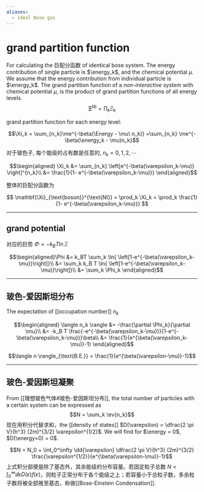 ```yaml
---
aliases:
  - ideal Bose gas
---
```


# grand partition function

For calculating the 巨配分函数 of identical bose system. The energy contribution of single particle is $\energy_k$, and the chemical potential $\mu$. We assume that the energy contribution from individual particle is $\energy_k$. The grand partition function of a *non-interactive system* with chemical potential $\mu$, is the product of grand partition functions of all energy levels.
$$\mathbf{\Xi}^{\text{NI}} = \prod_k \Xi_k$$

grand partition function for each energy level:

$$\Xi_k = \sum_{n_k}\me^{-\beta(\Energy - \mu\ n_k)} =\sum_{n_k} \me^{-\beta(\energy_k - \mu)n_k}$$

对于玻色子, 每个能级的占有数是任意的, $n_k = 0, 1, 2, \cdots$ 

$$\begin{aligned}
\Xi_k &= \sum_{n_k} \left[e^{-\beta(\varepsilon_k-\mu)} \right]^{n_k}\\
&= \frac{1}{1- e^{-\beta(\varepsilon_k-\mu)}}
\end{aligned}$$

整体的巨配分函数为

$$
\mathbf{\Xi}_{\text{boson}}^{\text{NI}} = \prod_k \Xi_k = \prod_k \frac{1}{1- e^{-\beta(\varepsilon_k-\mu)}}
$$

---

## grand potential

对应的巨势 $\Phi = -k_B T \ln{\Xi}$

$$\begin{aligned}\Phi &= k_BT \sum_k \ln{ \left[1-e^{-\beta(\varepsilon_k-\mu)}\right]}\\
&= \sum_k k_B T \ln{ \left[1-e^{-\beta(\varepsilon_k-\mu)}\right]}\\
&= \sum_k \Phi_k
\end{aligned}$$

---

## 玻色-爱因斯坦分布

The expectation of [[occupation number]] $n_k$

$$\begin{aligned}
\langle n_k \rangle &= -\frac{\partial \Phi_k}{\partial \mu}\\
&= -k_B T \frac{-e^{-\beta(\varepsilon_k-\mu)}}{1-e^{-\beta(\varepsilon_k-\mu)}}\beta\\
&= \frac{1}{e^{\beta(\varepsilon_k-\mu)}-1}
\end{aligned}$$

$$\langle n \rangle_{\text{B.E.}} = \frac{1}{e^{\beta(\varepsilon-\mu)}-1}$$

---

## 玻色-爱因斯坦凝聚

From [[理想玻色气体#玻色-爱因斯坦分布]], the total number of particles with a certain system can be expressed as
$$N = \sum_k \ev{n_k}$$
现在用积分代替求和，the [[density of states]] $D(\varepsilon) = \dfrac{2 \pi V}{h^3} (2m)^{3/2} \varepsilon^{1/2}$. We will find for $\energy = 0$, $D(\energy=0) = 0$.

$$N = N_0 + \int_0^\infty \dd{\varepsilon} \dfrac{2 \pi V}{h^3} (2m)^{3/2} \frac{\varepsilon^{1/2}}{e^{\beta(\varepsilon-\mu)}-1}$$
上式积分部便是除了基态外，其余能级的分布容量。若固定粒子总数 $N < \int_0^\infty \dd{\varepsilon} D(\varepsilon) f(\varepsilon)$，则粒子正常分布于各个能级之上；若容量小于总粒子数，多余粒子数将被全部推至基态，称做[[Bose-Einstein Condensation]].

